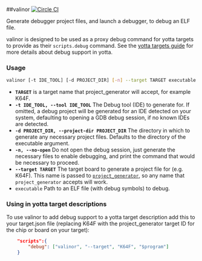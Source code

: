 ##valinor
[![Circle CI](https://circleci.com/gh/ARMmbed/valinor.svg?style=svg&circle-token=d70b5c2db296d7886f68383cb07c79e7d7bcce14)](https://circleci.com/gh/ARMmbed/valinor)

Generate debugger project files, and launch a debugger, to debug an ELF file.

valinor is designed to be used as a proxy debug command for yotta targets to
provide as their `scripts.debug` command. See the [yotta targets
guide](http://docs.yottabuild.org/tutorial/targets.html#debug-support) for more
details about debug support in yotta.

### Usage

```sh
valinor [-t IDE_TOOL] [-d PROJECT_DIR] [-n] --target TARGET executable
```

 * **`TARGET`** is a target name that project_generator will accept, for example K64F.
 * **`-t IDE_TOOL, --tool IDE_TOOL`** The Debug tool (IDE) to generate for. If
   omitted, a debug project will be generated for an IDE detected on your
   system, defaulting to opening a GDB debug session, if no known IDEs are
   detected.
 * **`-d PROJECT_DIR, --project-dir PROJECT_DIR`** The directory in which to
   generate any necessary project files. Defaults to the directory of the
   executable argument.
 * **`-n, --no-open`** Do not open the debug session, just generate the necessary
   files to enable debugging, and print the command that would be necessary to
   proceed.
 * **`--target TARGET`** The target board to generate a project file for (e.g.
   K64F). This name is passed to
   [`project_generator`](https://github.com/project-generator/project_generator),
   so any name that `project_generator` accepts will work. 
 * `executable` Path to an ELF file (with debug symbols) to debug.

### Using in yotta target descriptions

To use valinor to add debug support to a yotta target description add this to
your target.json file (replacing K64F with the project_generator target ID for
the chip or board on your target):

```json
    "scripts":{
        "debug": ["valinor", "--target", "K64F", "$program"]
    }
```
